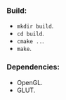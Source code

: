 ### Build:
- `mkdir build`.
- `cd build`.
- `cmake ..`.
- `make`.

### Dependencies:
- OpenGL.
- GLUT.